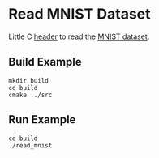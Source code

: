 # Read MNIST Dataset

Little C [header](./src/read_mnist.h) to read the [MNIST dataset](http://yann.lecun.com/exdb/mnist/).

## Build Example

```
mkdir build 
cd build
cmake ../src
```

## Run Example

```
cd build
./read_mnist
```
